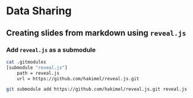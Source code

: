 # Data Sharing

## Creating slides from markdown using `reveal.js`

### Add `reveal.js` as a submodule

```bash
cat .gitmodules
[submodule "reveal.js"]
	path = reveal.js
	url = https://github.com/hakimel/reveal.js.git

git submodule add https://github.com/hakimel/reveal.js.git reveal.js
```
